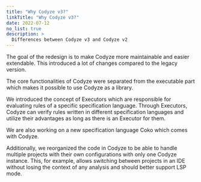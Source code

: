 ```yaml
---
title: "Why Codyze v3?"
linkTitle: "Why Codyze v3?"
date: 2022-07-12
no_list: true
description: >
  Differences between Codyze v3 and Codyze v2
---
```

The goal of the redesign is to make Codyze more maintainable and easier extendable.
This introduced a lot of changes compared to the legacy version.

The core functionalities of Codyze were separated from the executable part which makes it possible to use Codyze as a library.

We introduced the concept of Executors which are responsible for evaluating rules of a specific specification language.
Through Executors, Codyze can verify rules written in different specification languages and utilize their advantages as long as there is an Executor for them.

We are also working on a new specification language Coko which comes with Codyze.

Additionally, we reorganized the code in Codyze to be able to handle multiple projects with their own configurations with only one Codyze instance.
This, for example, allows switching between projects in an IDE without losing the context of any analysis and should better support LSP mode.
